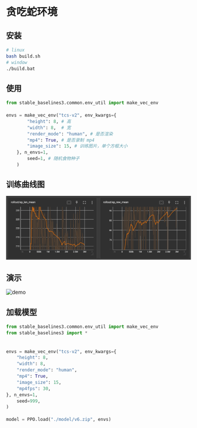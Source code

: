 # 贪吃蛇环境

## 安装

```bash
# linux
bash build.sh
# window
./build.bat
```

## 使用
```python
from stable_baselines3.common.env_util import make_vec_env

envs = make_vec_env("tcs-v2", env_kwargs={
        "height": 8, # 高
        "width": 8,  # 宽
        "render_mode": "human", # 是否渲染
        "mp4": True, # 是否录制 mp4
        "image_size": 15, # 训练图片，单个方框大小
    }, n_envs=1,
        seed=1, # 随机食物种子
    )
```

## 训练曲线图

![demo](./image/1695369157894.jpg)

## 演示

![demo](./image/output.gif)

## 加载模型

```python
from stable_baselines3.common.env_util import make_vec_env
from stable_baselines3 import *


envs = make_vec_env("tcs-v2", env_kwargs={
    "height": 8,
    "width": 8,
    "render_mode": "human",
    "mp4": True,
    "image_size": 15,
    "mp4fps": 30,
}, n_envs=1,
    seed=999,
)

model = PPO.load("./model/v6.zip", envs)
```

